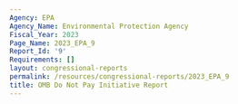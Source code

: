 ```yaml
---
Agency: EPA
Agency_Name: Environmental Protection Agency
Fiscal_Year: 2023
Page_Name: 2023_EPA_9
Report_Id: '9'
Requirements: []
layout: congressional-reports
permalink: /resources/congressional-reports/2023_EPA_9
title: OMB Do Not Pay Initiative Report
---
```

